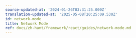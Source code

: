 ```yaml
---
source-updated-at: '2024-01-26T03:31:25.000Z'
translation-updated-at: '2025-05-08T20:25:09.530Z'
id: network-mode
title: Network Mode
ref: docs/zh-hant/framework/react/guides/network-mode.md
---
```

